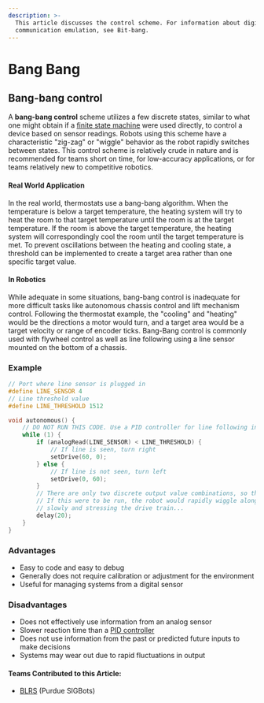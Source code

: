 ```yaml
---
description: >-
  This article discusses the control scheme. For information about digital
  communication emulation, see Bit-bang.
---
```


# Bang Bang

## Bang-bang control

A **bang-bang control** scheme utilizes a few discrete states, similar to what one might obtain if a [finite state machine](../general/finite-state-machine.md) were used directly, to control a device based on sensor readings. Robots using this scheme have a characteristic "zig-zag" or "wiggle" behavior as the robot rapidly switches between states. This control scheme is relatively crude in nature and is recommended for teams short on time, for low-accuracy applications, or for teams relatively new to competitive robotics.

#### Real World Application

In the real world, thermostats use a bang-bang algorithm. When the temperature is below a target temperature, the heating system will try to heat the room to that target temperature until the room is at the target temperature. If the room is above the target temperature, the heating system will correspondingly cool the room until the target temperature is met. To prevent oscillations between the heating and cooling state, a threshold can be implemented to create a target area rather than one specific target value. 

#### In Robotics

While adequate in some situations, bang-bang control is inadequate for more difficult tasks like autonomous chassis control and lift mechanism control. Following the thermostat example, the "cooling" and "heating" would be the directions a motor would turn, and a target area would be a target velocity or range of encoder ticks. Bang-Bang control is commonly used with flywheel control as well as line following using a line sensor mounted on the bottom of a chassis. 

### Example

```c
// Port where line sensor is plugged in
#define LINE_SENSOR 4
// Line threshold value
#define LINE_THRESHOLD 1512

void autonomous() {
    // DO NOT RUN THIS CODE. Use a PID controller for line following instead.
    while (1) {
        if (analogRead(LINE_SENSOR) < LINE_THRESHOLD) {
            // If line is seen, turn right
            setDrive(60, 0);
        } else {
            // If line is not seen, turn left
            setDrive(0, 60);
        }
        // There are only two discrete output value combinations, so this is a bang-bang controller
        // If this were to be run, the robot would rapidly wiggle along the line, moving very
        // slowly and stressing the drive train...
        delay(20);
    }
}
```

### Advantages

* Easy to code and easy to debug
* Generally does not require calibration or adjustment for the environment
* Useful for managing systems from a digital sensor

### Disadvantages

* Does not effectively use information from an analog sensor
* Slower reaction time than a [PID controller](pid-controller.md)
* Does not use information from the past or predicted future inputs to make decisions
* Systems may wear out due to rapid fluctuations in output

#### Teams Contributed to this Article:

* [BLRS](https://purduesigbots.com) (Purdue SIGBots)
